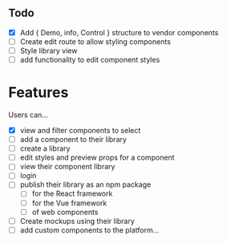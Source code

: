 ## Todo
 
- [X] Add { Demo, info, Control } structure to vendor components
- [ ] Create edit route to allow styling components
- [ ] Style library view
- [ ] add functionality to edit component styles

# Features
Users can...

- [x] view and filter components to select
- [ ] add a component to their library
- [ ] create a library
- [ ] edit styles and preview props for a component
- [ ] view their component library
- [ ] login
- [ ] publish their library as an npm package 
  - [ ] for the React framework
  - [ ] for the Vue framework
  - [ ] of web components
- [ ] Create mockups using their library
- [ ] add custom components to the platform...